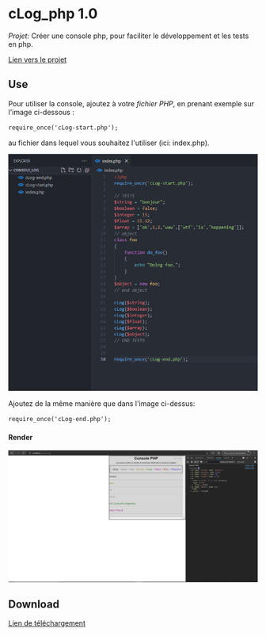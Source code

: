 # cLog_php 1.0

*Projet:* Créer une console php, pour faciliter le développement et les tests en php.

[Lien vers le projet](https://tanguy-jpg.github.io/cLog_php/)

## Use

Pour utiliser la console, ajoutez à votre *fichier PHP*, en prenant exemple sur l'image ci-dessous :

```diff
require_once('cLog-start.php');
```
au fichier dans lequel vous souhaitez l'utiliser (ici: index.php).

![Example of Use](exampleOfUse.PNG)

Ajoutez de la même manière que dans l'image ci-dessus:

```diff
require_once('cLog-end.php');
```
#### Render

![Example of render](render.PNG)

## Download

[Lien de téléchargement](https://drive.google.com/uc?export=download&id=1wfIngR0-kHlyVcqv2pCDH0JcJ2nd7wH9)

